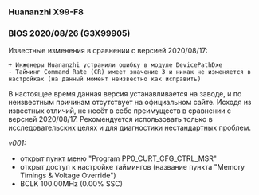### Huananzhi X99-F8
### BIOS 2020/08/26 (G3X99905)
Известные изменения в сравнении с версией 2020/08/17:

    + Инженеры Huananzhi устранили ошибку в модуле DevicePathDxe
    - Тайминг Command Rate (CR) имеет значение 3 и никак не изменяется в настройках (на данный момент неизвестно как исправить)
    
В настоящее время данная версия устанавливается на заводе, и по неизвестным причинам отсутствует на официальном сайте. Исходя из известных отличий, не несёт в себе преимуществ в сравнении с версией 2020/08/17. Рекомендуется использовать только в исследовательских целях и для диагностики нестандартных проблем.

*v001:*
* открыт пункт меню "Program PP0_CURT_CFG_CTRL_MSR"
* открыт доступ к настройке таймингов (название пункта "Memory Timings & Voltage Override")
* BCLK 100.00MHz (0.00% SSC)
